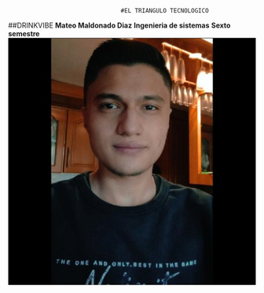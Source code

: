                                     #EL TRIANGULO TECNOLOGICO
##DRINKVIBE
**Mateo Maldonado Diaz**
**Ingenieria de sistemas**
**Sexto semestre**
![Descripción de la imagen](Fotos/FotoMateo.png)
